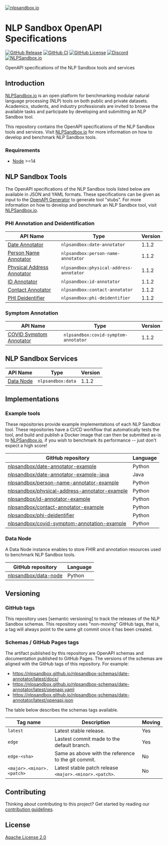 [![nlpsandbox.io](https://nlpsandbox.github.io/nlpsandbox-themes/banner/Banner@3x.png)](https://nlpsandbox.io)

# NLP Sandbox OpenAPI Specifications

[![GitHub Release](https://img.shields.io/github/release/nlpsandbox/nlpsandbox-schemas.svg?include_prereleases&color=94398d&labelColor=555555&logoColor=ffffff&style=for-the-badge&logo=github)](https://github.com/nlpsandbox/nlpsandbox-schemas/releases)
[![GitHub CI](https://img.shields.io/github/workflow/status/nlpsandbox/nlpsandbox-schemas/CI.svg?color=94398d&labelColor=555555&logoColor=ffffff&style=for-the-badge&logo=github)](https://github.com/nlpsandbox/nlpsandbox-schemas)
[![GitHub License](https://img.shields.io/github/license/nlpsandbox/nlpsandbox-schemas.svg?color=94398d&labelColor=555555&logoColor=ffffff&style=for-the-badge&logo=github)](https://github.com/nlpsandbox/nlpsandbox-schemas)
[![Discord](https://img.shields.io/discord/770484164393828373.svg?color=94398d&labelColor=555555&logoColor=ffffff&style=for-the-badge&label=Discord&logo=discord)](https://discord.gg/Zb4ymtF "Realtime support / chat with the community and the team")
[![NLPSandbox.io](https://img.shields.io/badge/nlpsandbox\.io-blue.svg?color=94398d&labelColor=555555&logoColor=ffffff&style=for-the-badge&logo=data:image/svg%2bxml;base64,PHN2ZyByb2xlPSJpbWciIHZpZXdCb3g9IjAgMCAyNCAyNCIgeG1sbnM9Imh0dHA6Ly93d3cudzMub3JnLzIwMDAvc3ZnIj48cGF0aCBkPSJtMy4yIDcuOS0xLjctMXYxMS40bDkuOSA1LjdWMTIuNkw1LjYgOS4zIDMuMiA3Ljl6bTE3LjEtMS4zIDEuNS0uOUwxMiAwIDIuMiA1LjdsMi42IDEuNS4xLjEgMS43IDEgNS41IDMuMiA1LjEtMyAzLjEtMS45ek0xMiA5LjUgOS4zIDcuOSA3LjQgNi44bC0xLjctMS0uMS0uMWgtLjFMMTIgMS45bDYuNSAzLjhMMTYuMyA3IDEyIDkuNXptOC44LTEuNi0yLjQgMS40LS41LjItNS4zIDMuMVYyNGw5LjktNS43VjYuOWwtMS43IDF6IiBmaWxsPSIjZmZmIi8+PC9zdmc+)](https://nlpsandbox.io "NLPSandbox.io")

OpenAPI specifications of the NLP Sandbox tools and services

## Introduction

[NLPSandbox.io] is an open platform for benchmarking modular natural language
processing (NLP) tools on both public and private datasets. Academics, students,
and industry professionals are invited to browse the available tasks and
participate by developing and submitting an NLP Sandbox tool.

This repository contains the OpenAPI specifications of the NLP Sandbox tools and
services. Visit [NLPSandbox.io] for more information on how to develop and
benchmark NLP Sandbox tools.

### Requirements

- [Node] >=14

## NLP Sandbox Tools

The OpenAPI specifications of the NLP Sandbox tools listed below are available
in JSON and YAML formats. These specifications can be given as input to the
[OpenAPI Generator] to generate tool "stubs". For more information on how to
develop and benchmark an NLP Sandbox tool, visit [NLPSandbox.io].

### PHI Annotation and Deidentification

API Name                     | Type                                    | Version
-----------------------------|-----------------------------------------|--------
[Date Annotator]             | `nlpsandbox:date-annotator`             | 1.1.2
[Person Name Annotator]      | `nlpsandbox:person-name-annotator`      | 1.1.2
[Physical Address Annotator] | `nlpsandbox:physical-address-annotator` | 1.1.2
[ID Annotator]               | `nlpsandbox:id-annotator`               | 1.1.2
[Contact Annotator]          | `nlpsandbox:contact-annotator`          | 1.1.2
[PHI Deidentifier]           | `nlpsandbox:phi-deidentifier`           | 1.1.2

### Symptom Annotation

API Name                     | Type                                    | Version
-----------------------------|-----------------------------------------|--------
[COVID Symptom Annotator]    | `nlpsandbox:covid-symptom-annotator`    | 1.1.2

## NLP Sandbox Services

API Name                | Type                                    | Version
------------------------|-----------------------------------------|--------
[Data Node]             | `nlpsandbox:data`                       | 1.1.2

## Implementations

### Example tools

These repositories provide example implementations of each NLP Sandbox tool.
These repositories have a CI/CD workflow that automatically tests the tool, and
build and publish a Docker image that can then be submitted as-is to
[NLPSandbox.io], if you wish to benchmark its performance -- just don't expect a
high score!

GitHub repository                               | Language
------------------------------------------------|---------
[nlpsandbox/date-annotator-example]             | Python
[nlpsandbox/date-annotator-example-java]        | Java
[nlpsandbox/person-name-annotator-example]      | Python
[nlpsandbox/physical-address-annotator-example] | Python
[nlpsandbox/id-annotator-example]               | Python
[nlpsandbox/contact-annotator-example]          | Python
[nlpsandbox/phi-deidentifier]                   | Python
[nlpsandbox/covid-symptom-annotation-example]   | Python

### Data Node

A Data Node instance enables to store FHIR and annotation resources used to
benchmark NLP Sandbox tools.

GitHub repository                               | Language
------------------------------------------------|---------
[nlpsandbox/data-node]                          | Python

## Versioning

### GitHub tags

This repository uses [semantic versioning] to track the releases of the NLP
Sandbox schemas. This repository uses "non-moving" GitHub tags, that is, a tag
will always point to the same git commit once it has been created.

### Schemas / GitHub Pages tags

The artifact published by this repository are OpenAPI schemas and documentation
published to GitHub Pages. The versions of the schemas are aligned with the
GitHub tags of this repository. For example:

- https://nlpsandbox.github.io/nlpsandbox-schemas/date-annotator/latest/docs/
- https://nlpsandbox.github.io/nlpsandbox-schemas/date-annotator/latest/openapi.yaml
- https://nlpsandbox.github.io/nlpsandbox-schemas/date-annotator/latest/openapi.json

The table below describes the schemas tags available.

| Tag name                        | Description                                            | Moving
|---------------------------------|--------------------------------------------------------|-------
| `latest`                        | Latest stable release.                                 | Yes
| `edge`                          | Lastest commit made to the default branch.             | Yes
| `edge-<sha>`                    | Same as above with the reference to the git commit.    | No
| `<major>.<minor>.<patch>`       | Latest stable patch release `<major>.<minor>.<patch>`. | No

## Contributing

Thinking about contributing to this project? Get started by reading our
[contribution guidelines].

## License

[Apache License 2.0]

<!-- Links -->

[NLPSandbox.io]: https://nlpsandbox.io
[Date Annotator]: https://nlpsandbox.github.io/nlpsandbox-schemas/date-annotator/latest/docs/
[Person Name Annotator]: https://nlpsandbox.github.io/nlpsandbox-schemas/person-name-annotator/latest/docs/
[Physical Address Annotator]: https://nlpsandbox.github.io/nlpsandbox-schemas/physical-address-annotator/latest/docs/
[ID Annotator]: https://nlpsandbox.github.io/nlpsandbox-schemas/id-annotator/latest/docs/
[Contact Annotator]: https://nlpsandbox.github.io/nlpsandbox-schemas/contact-annotator/latest/docs/
[PHI Deidentifier]: https://nlpsandbox.github.io/nlpsandbox-schemas/phi-deidentifier/latest/docs/
[COVID Symptom Annotator]: https://nlpsandbox.github.io/nlpsandbox-schemas/covid-symptom-annotator/latest/docs/
[Data Node]: https://nlpsandbox.github.io/nlpsandbox-schemas/data-node/latest/docs/
[OpenAPI Generator]: https://github.com/OpenAPITools/openapi-generator
[nlpsandbox/date-annotator-example]: https://github.com/nlpsandbox/date-annotator-example
[nlpsandbox/date-annotator-example-java]: https://github.com/nlpsandbox/date-annotator-example-java
[nlpsandbox/person-name-annotator-example]: https://github.com/nlpsandbox/person-name-annotator-example
[nlpsandbox/physical-address-annotator-example]: https://github.com/nlpsandbox/physical-address-annotator-example
[nlpsandbox/id-annotator-example]: https://github.com/nlpsandbox/id-annotator-example
[nlpsandbox/contact-annotator-example]: https://github.com/nlpsandbox/contact-annotator-example
[nlpsandbox/phi-deidentifier]: https://github.com/nlpsandbox/phi-deidentifier
[nlpsandbox/covid-symptom-annotation-example]: https://github.com/nlpsandbox/covid-symptom-annotator-example
[nlpsandbox/data-node]: https://github.com/nlpsandbox/data-node
[contribution guidelines]: .github/CONTRIBUTING.md
[Apache License 2.0]: https://github.com/nlpsandbox/nlpsandbox-schemas/blob/main/LICENSE
[Node]: https://nodejs.org/en/
